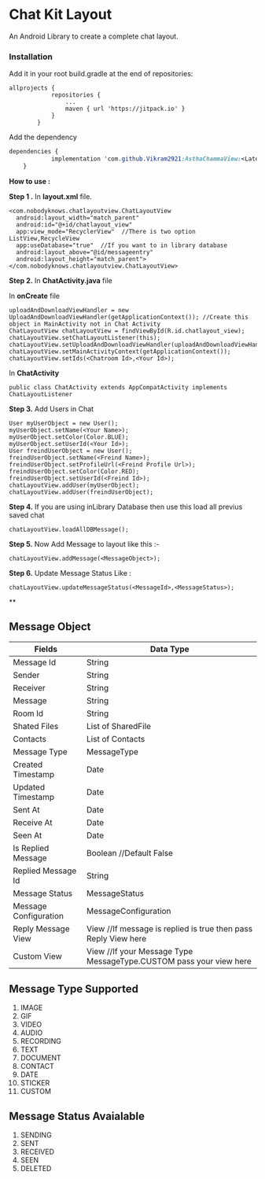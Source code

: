 
# Chat Kit Layout

An Android Library to create a complete chat layout.
### Installation
Add it in your root build.gradle at the end of repositories:
        

    allprojects {
        		repositories {
        			...
        			maven { url 'https://jitpack.io' }
        		}
        	}


Add the dependency

```css
dependencies {
	        implementation 'com.github.Vikram2921:AsthaChammaView:<Latest Version>'
	}
```
**How to use :** 

**Step 1 .** In **layout.xml** file.

    <com.nobodyknows.chatlayoutview.ChatLayoutView  
      android:layout_width="match_parent"  
      android:id="@+id/chatlayout_view"  
      app:view_mode="RecyclerView"  //There is two option ListView,RecycleView
      app:useDatabase="true"  //If you want to in library database 
      android:layout_above="@id/messageentry"  
      android:layout_height="match_parent">  
    </com.nobodyknows.chatlayoutview.ChatLayoutView>

**Step 2.** In **ChatActivity.java** file
	

 In **onCreate** file

    uploadAndDownloadViewHandler = new UploadAndDownloadViewHandler(getApplicationContext()); //Create this object in MainActivity not in Chat Activity
    ChatLayoutView chatLayoutView = findViewById(R.id.chatlayout_view);  
    chatLayoutView.setChatLayoutListener(this);  
    chatLayoutView.setUploadAndDownloadViewHandler(uploadAndDownloadViewHandler);  
    chatLayoutView.setMainActivityContext(getApplicationContext());
    chatLayoutView.setIds(<Chatroom Id>,<Your Id>);

In **ChatActivity**

    public class ChatActivity extends AppCompatActivity implements ChatLayoutListener

**Step 3.** Add Users in Chat

    User myUserObject = new User();  
    myUserObject.setName(<Your Name>);  
    myUserObject.setColor(Color.BLUE);  
    myUserObject.setUserId(<Your Id>);  
    User freindUserObject = new User();  
    freindUserObject.setName(<Freind Name>);  
    freindUserObject.setProfileUrl(<Freind Profile Url>);  
    freindUserObject.setColor(Color.RED);  
    freindUserObject.setUserId(<Freind Id>);  
    chatLayoutView.addUser(myUserObject);  
    chatLayoutView.addUser(freindUserObject);

**Step 4.** If you are using inLibrary Database then use this load all previus saved chat

    chatLayoutView.loadAllDBMessage();

**Step 5.** Now Add Message to layout like this :-

    chatLayoutView.addMessage(<MessageObject>);

**Step 6.** Update Message Status Like :

    chatLayoutView.updateMessageStatus(<MessageId>,<MessageStatus>);

**

## Message Object
| Fields | Data Type |
|--|--|
| Message Id| String |
| Sender | String|
| Receiver | String|
| Message| String |
| Room Id| String |
| Shated Files| List of SharedFile
| Contacts| List of Contacts
|Message Type | MessageType |
| Created Timestamp| Date |
| Updated Timestamp| Date |
| Sent At | Date |
| Receive At|Date|
| Seen At|Date|
| Is Replied Message|Boolean //Default False| 
| Replied Message Id |String|
| Message Status | MessageStatus |
| Message Configuration | MessageConfiguration |
| Reply Message View | View //If message is replied is true then pass Reply View here |
| Custom View | View //If your Message Type MessageType.CUSTOM pass your view here


## Message Type Supported

 1. IMAGE
 2. GIF
 3. VIDEO
 4. AUDIO
 5. RECORDING
 6. TEXT
 7. DOCUMENT
 8. CONTACT
 9. DATE
 10. STICKER 
 11. CUSTOM


## Message Status Avaialable

 1. SENDING
 2. SENT
 3. RECEIVED
 4. SEEN
 5. DELETED
